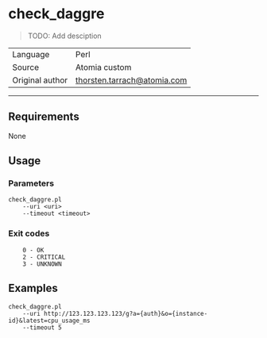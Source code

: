 # check_daggre

> TODO: Add desciption

|                 |                                 |
| --------------- | ------------------------------- |
| Language        | Perl                            |
| Source          | Atomia custom                   |
| Original author | thorsten.tarrach@atomia.com     |

---
## Requirements
None

## Usage
### Parameters
```
check_daggre.pl 
    --uri <uri>
    --timeout <timeout>
```

### Exit codes
```
    0 - OK
    2 - CRITICAL
    3 - UNKNOWN
```

<!-- ## Setup -->

## Examples

```
check_daggre.pl
    --uri http://123.123.123.123/g?a={auth}&o={instance-id}&latest=cpu_usage_ms
    --timeout 5
```